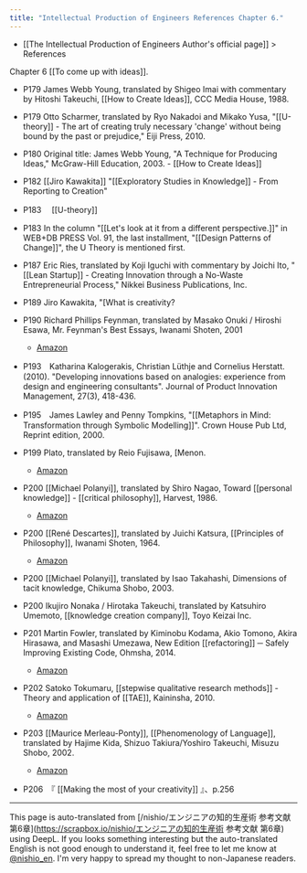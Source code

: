 ```yaml
---
title: "Intellectual Production of Engineers References Chapter 6."
---
```


- [[The Intellectual Production of Engineers Author's official page]] > References

Chapter 6 [[To come up with ideas]].

- P179 James Webb Young, translated by Shigeo Imai with commentary by Hitoshi Takeuchi, [[How to Create Ideas]], CCC Media House, 1988.

- P179 Otto Scharmer, translated by Ryo Nakadoi and Mikako Yusa, "[[U-theory]] - The art of creating truly necessary 'change' without being bound by the past or prejudice," Eiji Press, 2010.

- P180 Original title: James Webb Young, "A Technique for Producing Ideas," McGraw-Hill Education, 2003.
        - [[How to Create Ideas]]

- P182 [[Jiro Kawakita]] "[[Exploratory Studies in Knowledge]] - From Reporting to Creation"

- P183　 [[U-theory]]

- P183 In the column "[[Let's look at it from a different perspective.]]" in WEB+DB PRESS Vol. 91, the last installment, "[[Design Patterns of Change]]", the U Theory is mentioned first.

- P187 Eric Ries, translated by Koji Iguchi with commentary by Joichi Ito, "[[Lean Startup]] - Creating Innovation through a No-Waste Entrepreneurial Process," Nikkei Business Publications, Inc.

- P189 Jiro Kawakita, "[What is creativity?

- P190 Richard Phillips Feynman, translated by Masako Onuki / Hiroshi Esawa, Mr. Feynman's Best Essays, Iwanami Shoten, 2001
    - [Amazon](https://amzn.to/2OYa6A1)

- P193　Katharina  Kalogerakis,    Christian  Lüthje    and  Cornelius  Herstatt.  (2010).  "Developing  innovations  based  on  analogies:  experience  from  design  and  engineering  consultants".  Journal  of  Product  Innovation  Management,  27(3),  418-436.

- P195　James  Lawley  and  Penny  Tompkins,  "[[Metaphors in Mind: Transformation through Symbolic Modelling]]".  Crown  House  Pub  Ltd,  Reprint  edition,  2000.

- P199 Plato, translated by Reio Fujisawa, [Menon.
    - [Amazon](https://amzn.to/2M6FBdI)

- P200 [[Michael Polanyi]], translated by Shiro Nagao, Toward [[personal knowledge]] - [[critical philosophy]], Harvest, 1986.
    - [Amazon](https://amzn.to/2OtR8R5)

- P200 [[René Descartes]], translated by Juichi Katsura, [[Principles of Philosophy]], Iwanami Shoten, 1964.
    - [Amazon](https://amzn.to/2M4zVAN)

- P200 [[Michael Polanyi]], translated by Isao Takahashi, Dimensions of tacit knowledge, Chikuma Shobo, 2003.

- P200 Ikujiro Nonaka / Hirotaka Takeuchi, translated by Katsuhiro Umemoto, [[knowledge creation company]], Toyo Keizai Inc.

- P201 Martin Fowler, translated by Kiminobu Kodama, Akio Tomono, Akira Hirasawa, and Masashi Umezawa, New Edition [[refactoring]] ─ Safely Improving Existing Code, Ohmsha, 2014.
    - [Amazon](https://amzn.to/2vzqMGa)

- P202 Satoko Tokumaru, [[stepwise qualitative research methods]] - Theory and application of [[TAE]], Kaininsha, 2010.
    - [Amazon](https://amzn.to/2ORU5vH)

- P203 [[Maurice Merleau-Ponty]], [[Phenomenology of Language]], translated by Hajime Kida, Shizuo Takiura/Yoshiro Takeuchi, Misuzu Shobo, 2002.
    - [Amazon](https://amzn.to/2nr0mC5)

- P206　『 [[Making the most of your creativity]] 』、p.256
---
This page is auto-translated from [/nishio/エンジニアの知的生産術 参考文献 第6章](https://scrapbox.io/nishio/エンジニアの知的生産術 参考文献 第6章) using DeepL. If you looks something interesting but the auto-translated English is not good enough to understand it, feel free to let me know at [@nishio_en](https://twitter.com/nishio_en). I'm very happy to spread my thought to non-Japanese readers.